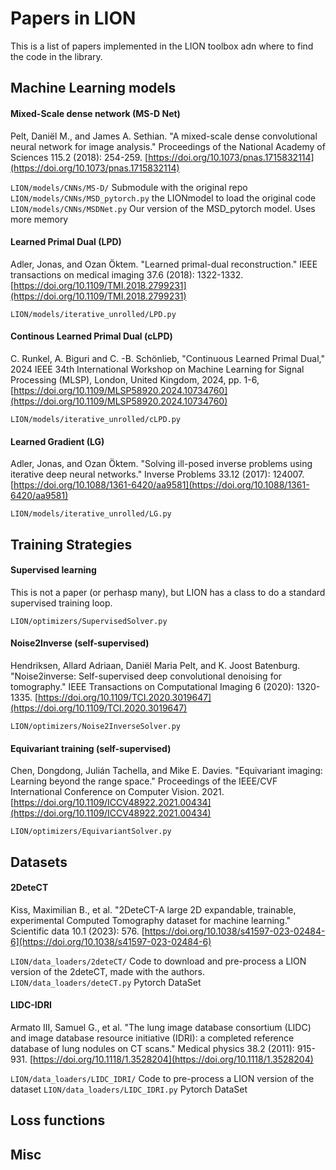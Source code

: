 # Papers in LION

This is a list of papers implemented in the LION toolbox adn where to find the code in the library. 

## Machine Learning models

#### Mixed-Scale dense network (MS-D Net)

Pelt, Daniël M., and James A. Sethian. "A mixed-scale dense convolutional neural network for image analysis." Proceedings of the National Academy of Sciences 115.2 (2018): 254-259.
[https://doi.org/10.1073/pnas.1715832114](https://doi.org/10.1073/pnas.1715832114)

`LION/models/CNNs/MS-D/`               Submodule with the original repo
`LION/models/CNNs/MSD_pytorch.py`      the LIONmodel to load the original code
`LION/models/CNNs/MSDNet.py`           Our version of the MSD_pytorch model. Uses more memory

#### Learned Primal Dual (LPD)

Adler, Jonas, and Ozan Öktem. "Learned primal-dual reconstruction." IEEE transactions on medical imaging 37.6 (2018): 1322-1332.
[https://doi.org/10.1109/TMI.2018.2799231](https://doi.org/10.1109/TMI.2018.2799231)

`LION/models/iterative_unrolled/LPD.py` 

#### Continous Learned Primal Dual (cLPD)

C. Runkel, A. Biguri and C. -B. Schönlieb, "Continuous Learned Primal Dual," 2024 IEEE 34th International Workshop on Machine Learning for Signal Processing (MLSP), London, United Kingdom, 2024, pp. 1-6,
[https://doi.org/10.1109/MLSP58920.2024.10734760](https://doi.org/10.1109/MLSP58920.2024.10734760)

`LION/models/iterative_unrolled/cLPD.py` 

#### Learned Gradient (LG)

Adler, Jonas, and Ozan Öktem. "Solving ill-posed inverse problems using iterative deep neural networks." Inverse Problems 33.12 (2017): 124007.
[https://doi.org/10.1088/1361-6420/aa9581](https://doi.org/10.1088/1361-6420/aa9581)

`LION/models/iterative_unrolled/LG.py`

## Training Strategies

#### Supervised learning

This is not a paper (or perhasp many), but LION has a class to do a standard supervised training loop. 


`LION/optimizers/SupervisedSolver.py`

#### Noise2Inverse (self-supervised)

Hendriksen, Allard Adriaan, Daniël Maria Pelt, and K. Joost Batenburg. "Noise2inverse: Self-supervised deep convolutional denoising for tomography." IEEE Transactions on Computational Imaging 6 (2020): 1320-1335.
[https://doi.org/10.1109/TCI.2020.3019647](https://doi.org/10.1109/TCI.2020.3019647)

`LION/optimizers/Noise2InverseSolver.py`

#### Equivariant training  (self-supervised)

Chen, Dongdong, Julián Tachella, and Mike E. Davies. "Equivariant imaging: Learning beyond the range space." Proceedings of the IEEE/CVF International Conference on Computer Vision. 2021.
[https://doi.org/10.1109/ICCV48922.2021.00434](https://doi.org/10.1109/ICCV48922.2021.00434)

`LION/optimizers/EquivariantSolver.py`


## Datasets

#### 2DeteCT

Kiss, Maximilian B., et al. "2DeteCT-A large 2D expandable, trainable, experimental Computed Tomography dataset for machine learning." Scientific data 10.1 (2023): 576.
[https://doi.org/10.1038/s41597-023-02484-6](https://doi.org/10.1038/s41597-023-02484-6)

`LION/data_loaders/2deteCT/`       Code to download and pre-process a LION version of the 2deteCT, made with the authors. 
`LION/data_loaders/deteCT.py`      Pytorch DataSet

#### LIDC-IDRI

Armato III, Samuel G., et al. "The lung image database consortium (LIDC) and image database resource initiative (IDRI): a completed reference database of lung nodules on CT scans." Medical physics 38.2 (2011): 915-931.
[https://doi.org/10.1118/1.3528204](https://doi.org/10.1118/1.3528204)

`LION/data_loaders/LIDC_IDRI/`     Code to pre-process a LION version of the dataset
`LION/data_loaders/LIDC_IDRI.py`   Pytorch DataSet

## Loss functions

## Misc